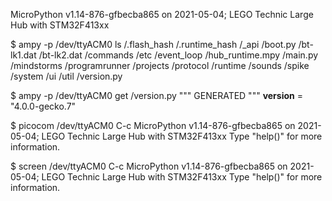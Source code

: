 MicroPython v1.14-876-gfbecba865 on 2021-05-04; LEGO Technic Large Hub with STM32F413xx

$ ampy -p /dev/ttyACM0 ls
/.flash_hash
/.runtime_hash
/_api
/boot.py
/bt-lk1.dat
/bt-lk2.dat
/commands
/etc
/event_loop
/hub_runtime.mpy
/main.py
/mindstorms
/programrunner
/projects
/protocol
/runtime
/sounds
/spike
/system
/ui
/util
/version.py


$ ampy -p /dev/ttyACM0 get /version.py
""" GENERATED """
__version__ = "4.0.0-gecko.7"

$ picocom  /dev/ttyACM0
C-c
MicroPython v1.14-876-gfbecba865 on 2021-05-04; LEGO Technic Large Hub with STM32F413xx
Type "help()" for more information.
>>> 


$ screen /dev/ttyACM0
C-c
MicroPython v1.14-876-gfbecba865 on 2021-05-04; LEGO Technic Large Hub with STM32F413xx
Type "help()" for more information.
>>> 
